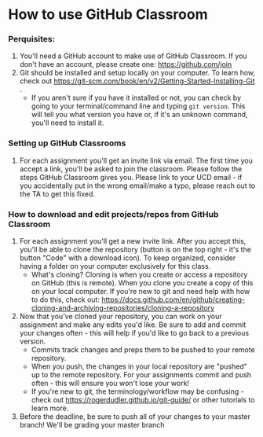 
# How to use GitHub Classroom

### Perquisites:
1. You'll need a GitHub account to make use of GitHub Classroom. If you don't have an account, please create one: https://github.com/join 
2. Git should be installed and setup locally on your computer. To learn how, check out https://git-scm.com/book/en/v2/Getting-Started-Installing-Git .
	* If you aren't sure if you have it installed or not, you can check by going to your terminal/command line and typing ```git version```. This will tell you what version you have or, if it's an unknown command, you'll need to install it. 

### Setting up GitHub Classrooms
1. For each assignment you'll get an invite link via email. The first time you accept a link, you'll be asked to join the classroom. Please follow the steps GitHub Classroom gives you. Please link to your UCD email - if you accidentally put in the wrong email/make a typo, please reach out to the TA to get this fixed. 

### How to download and edit projects/repos from GitHub Classroom
1. For each assignment you'll get a new invite link. After you accept this, you'll be able to clone the repository (button is on the top right - it's the button "Code" with a download icon). To keep organized, consider having a folder on your computer exclusively for this class. 
	* What's cloning? Cloning is when you create or access a repository on GitHub (this is remote). When you clone you create a copy of this on your local computer. If you're new to git and need help with how to do this, check out: https://docs.github.com/en/github/creating-cloning-and-archiving-repositories/cloning-a-repository 
2. Now that you've cloned your repository, you can work on your assignment and make any edits you'd like. Be sure to add and commit your changes often - this will help if you'd like to go back to a previous version. 
	* Commits track changes and preps them to be pushed to your remote repository. 
	* When you push, the changes in your local repository are "pushed" up to the remote repository. For your assignments commit and push often - this will ensure you won't lose your work! 
	* If you're new to git, the terminology/workflow may be confusing - check out https://rogerdudler.github.io/git-guide/ or other tutorials to learn more. 
3. Before the deadline, be sure to push all of your changes to your master branch! We'll be grading your master branch 
